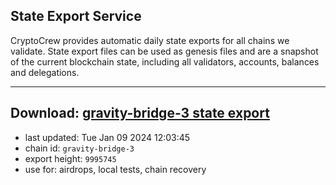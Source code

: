 ## State Export Service
CryptoCrew provides automatic daily state exports for all chains we validate. State export files can be used as genesis files and are a snapshot of the current blockchain state, including all validators, accounts, balances and delegations.

---
**Download: [gravity-bridge-3 state export](https://dl.ccvalidators.com/SERVICE/gravitybridge/gravity-bridge-3_export_9995745.json)**
---

- last updated: Tue Jan 09 2024 12:03:45
- chain id: `gravity-bridge-3`
- export height: `9995745`
- use for: airdrops, local tests, chain recovery
